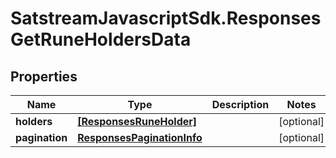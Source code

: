 # SatstreamJavascriptSdk.ResponsesGetRuneHoldersData

## Properties
Name | Type | Description | Notes
------------ | ------------- | ------------- | -------------
**holders** | [**[ResponsesRuneHolder]**](ResponsesRuneHolder.md) |  | [optional] 
**pagination** | [**ResponsesPaginationInfo**](ResponsesPaginationInfo.md) |  | [optional] 
